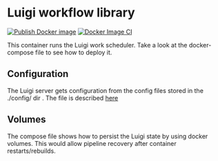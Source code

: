 # Luigi workflow library
[![Publish Docker image](https://github.com/vliz-be-opsci/docker-luigid/actions/workflows/docker-publish.yml/badge.svg)](https://github.com/vliz-be-opsci/docker-luigid/actions/workflows/docker-publish.yml)  [![Docker Image CI](https://github.com/vliz-be-opsci/docker-luigid/actions/workflows/docker-image.yml/badge.svg)](https://github.com/vliz-be-opsci/docker-luigid/actions/workflows/docker-image.yml)

This container runs the Luigi work scheduler. Take a look at the docker-compose file to see how to deploy it. 

## Configuration

The Luigi server gets configuration from the config files stored in the ./config/ dir . The file is described [here](https://luigi.readthedocs.io/en/stable/configuration.html)
 
## Volumes
The compose file shows how to persist the Luigi state by using docker volumes. This would allow pipeline recovery after container restarts/rebuilds. 

